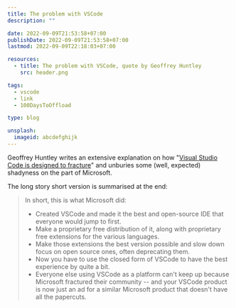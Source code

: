 ```yaml
---
title: The problem with VSCode
description: ""

date: 2022-09-09T21:53:58+07:00
publishDate: 2022-09-09T21:53:58+07:00
lastmod: 2022-09-09T22:18:03+07:00

resources:
  - title: The problem with VSCode, quote by Geoffrey Huntley
    src: header.png

tags:
  - vscode
  - link
  - 100DaysToOffload

type: blog

unsplash:
  imageid: abcdefghijk
---
```


Geoffrey Huntley writes an extensive explanation on how "[Visual Studio Code is designed to fracture](https://ghuntley.com/fracture/)" and unburies some (well, expected) shadyness on the part of Microsoft.

The long story short version is summarised at the end:

> In short, this is what Microsoft did:
>
> - Created VSCode and made it the best and open-source IDE that everyone would jump to first.
> - Make a proprietary free distribution of it, along with proprietary free extensions for the various languages.
> - Make those extensions the best version possible and slow down focus on open source ones, often deprecating them.
> - Now you have to use the closed form of VSCode to have the best experience by quite a bit.
> - Everyone else using VSCode as a platform can't keep up because Microsoft fractured their community -- and your VSCode product is now just an ad for a similar Microsoft product that doesn't have all the papercuts.
